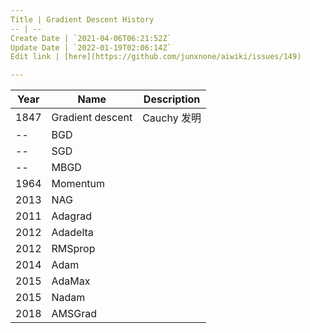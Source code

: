 ```yaml
---
Title | Gradient Descent History
-- | --
Create Date | `2021-04-06T06:21:52Z`
Update Date | `2022-01-19T02:06:14Z`
Edit link | [here](https://github.com/junxnone/aiwiki/issues/149)

---
```




Year | Name | Description
-- | -- | --
1847 | Gradient descent |  Cauchy 发明
-- | BGD | 
-- | SGD | 
-- | MBGD | 
1964 | Momentum |
2013 | NAG | 
2011 | Adagrad |
2012 | Adadelta |
2012 | RMSprop |
2014 | Adam |
2015 | AdaMax |
2015 | Nadam |
2018 | AMSGrad |
